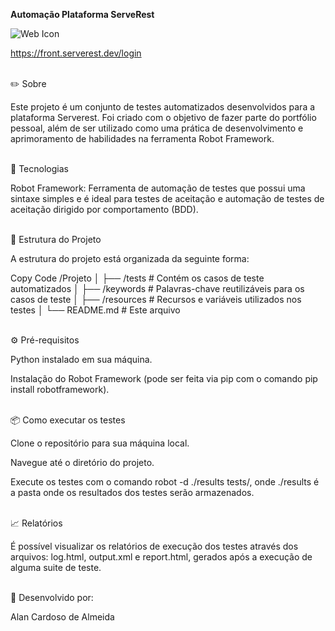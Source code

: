 **Automação Plataforma ServeRest**

![Web Icon](https://img.shields.io/badge/Web-Site-blue?style=flat&logo=internet-explorer&logoColor=white)

https://front.serverest.dev/login

<br>
✏️ Sobre

Este projeto é um conjunto de testes automatizados desenvolvidos para a plataforma Serverest. Foi criado com o objetivo de fazer parte do portfólio pessoal, além de ser utilizado como uma prática de desenvolvimento e aprimoramento de habilidades na ferramenta Robot Framework.

<br>
🚀 Tecnologias


Robot Framework: Ferramenta de automação de testes que possui uma sintaxe simples e é ideal para testes de aceitação e automação de testes de aceitação dirigido por comportamento (BDD).

<br>
📁 Estrutura do Projeto

A estrutura do projeto está organizada da seguinte forma:


Copy Code
/Projeto
│
├── /tests        # Contém os casos de teste automatizados
│
├── /keywords     # Palavras-chave reutilizáveis para os casos de teste
│
├── /resources    # Recursos e variáveis utilizados nos testes
│
└── README.md     # Este arquivo

<br>
⚙️ Pré-requisitos


Python instalado em sua máquina.

Instalação do Robot Framework (pode ser feita via pip com o comando pip install robotframework).

<br>
📦 Como executar os testes


Clone o repositório para sua máquina local.

Navegue até o diretório do projeto.

Execute os testes com o comando robot -d ./results tests/, onde ./results é a pasta onde os resultados dos testes serão armazenados.

<br>
📈 Relatórios

É possível visualizar os relatórios de execução dos testes através dos arquivos: log.html, output.xml e report.html, gerados após a execução de alguma suite de teste.

<br>
👥 Desenvolvido por:

Alan Cardoso de Almeida
